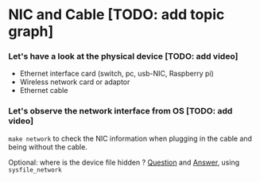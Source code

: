 # NIC and Cable [TODO: add topic graph]

### Let's have a look at the physical device [TODO: add video]
* Ethernet interface card (switch, pc, usb-NIC, Raspberry pi) 
* Wireless network card or adaptor
* Ethernet cable

### Let's observe the network interface from OS [TODO: add video]
`make network` to check the NIC information when plugging in the cable and being without the cable.

Optional: where is the device file hidden ? [Question](https://askubuntu.com/questions/306594/why-do-ethernet-devices-not-show-up-in-dev) and [Answer](http://www.faqs.org/docs/artu/plan9.html), using `sysfile_network`
